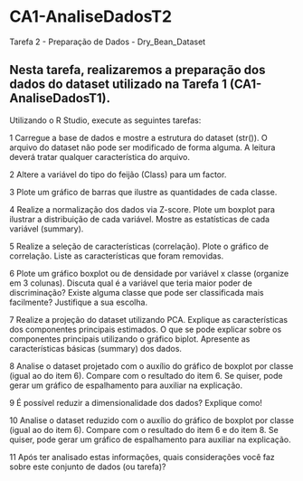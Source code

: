# CA1-AnaliseDadosT2
Tarefa 2 - Preparação de Dados - Dry_Bean_Dataset

## Nesta tarefa, realizaremos a preparação dos dados do dataset utilizado na Tarefa 1 (CA1-AnaliseDadosT1). 

Utilizando o R Studio, execute as seguintes tarefas:

1 Carregue a base de dados e mostre a estrutura do dataset (str()). O arquivo do dataset não pode ser modificado de forma alguma. A leitura deverá tratar qualquer característica do arquivo.

2 Altere a variável do tipo do feijão (Class) para um factor. 

3 Plote um gráfico de barras que ilustre as quantidades de cada classe.

4 Realize a normalização dos dados via Z-score. Plote um boxplot para ilustrar a distribuição de cada variável. Mostre as estatísticas de cada variável (summary). 

5 Realize a seleção de características (correlação). Plote o gráfico de correlação. Liste as características que foram removidas. 

6 Plote um gráfico boxplot ou de densidade por variável x classe (organize em 3 colunas). Discuta qual é a variável que teria maior poder de discriminação? Existe alguma classe que pode ser classificada mais facilmente? Justifique a sua escolha. 

7 Realize a projeção do dataset utilizando PCA. Explique as características dos componentes principais estimados. O que se pode explicar sobre os componentes principais utilizando o gráfico biplot. Apresente as características básicas (summary) dos dados.


8 Analise o dataset projetado com o auxílio do gráfico de boxplot por classe (igual ao do item 6).  Compare com o resultado do item 6. Se quiser, pode gerar um gráfico de espalhamento para auxiliar na explicação. 

9 É possível reduzir a dimensionalidade dos dados? Explique como! 

10 Analise o dataset reduzido com o auxílio do gráfico de boxplot por classe (igual ao do item 6).   Compare com o resultado do item 6 e do item 8. Se quiser, pode gerar um gráfico de espalhamento para auxiliar na explicação. 

11 Após ter analisado estas informações, quais considerações você faz sobre este conjunto de dados (ou tarefa)?
